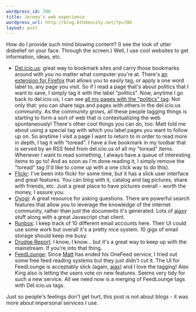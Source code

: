 ```yaml
--- 
wordpress_id: 396
title: Jeremy's web experience
wordpress_url: http://blog.6thdensity.net/?p=396
layout: post
---
```

How do I provide such mind blowing content? (I see the look of utter disbelief on your face.  Through the screen.)  Well, I use cool websites to get information, ideas, etc.
<ul>
	<li><a href="http://del.icio.us">Del.icio.us</a>: great way to bookmark sites and carry those bookmarks around with you no matter what computer you're at.  There's <a href="http://del.icio.us/help/firefox/extension">an extension for Firefox</a> that allows you to easily tag, or apply a one word label to, any page you visit.  So if I read a page that's about politics that I want to save, I simply tag it with the label "politics".  Now, anytime I go back to del.icio.us, I can see <a href="http://del.icio.us/jeremy6d/politics">all my pages with the "politics" tag</a>.  Not only that: you can share tags and pages with others in the del.icio.us community.  As the community grows, all these people tagging things is starting to form a sort of web that is contextualizing the web spontaneously!
There's other cool things you can do, too:  Matt told me about using a special tag with which you label pages you want to follow up on.  So anytime I visit a page I want to return to in order to read more in depth, I tag it with "toread".  I have a live bookmark in my toolbar that is served by an RSS feed from del.icio.us of all my "toread" items.  Whenever I want to read something, I always have a queue of interesting items to go to!  And as soon as I'm done reading it, I simply remove the "toread" tag (I'd like to come up with a one click way to do this).</li>
	<li><a href="http://flickr.com">Flickr</a>:  I've been into flickr for some time, but it has a slick user interface and great features.  You can blog with it, catalog and tag pictures, share with friends, etc.  Just a great place to have pictures overall - worth the money, I assure you.</li>
	<li><a href="http://oyogi.com">Oyogi</a>: A great resource for asking questions.  There are powerful search features that allow you to leverage the knowledge of the internet community, rather than just the documents it's generated.  Lots of <a href="http://en.wikipedia.org/wiki/Ajax_%28programming%29">ajax</a>y stuff along with a great Javascript chat client.</li>
	<li><a href="http://runbox.com">Runbox</a>: I keep track of 10 different email accounts here.  Their UI could use some work but overall it's a pretty nice system.  10 gigs of email storage should keep me busy.</li>
	<li><a href="http://drudgereport.com">Drudge Report</a>: I know, I know... but it's a great way to keep up with the mainstream.  If you're into that thing.</li>
	<li><a href="http://feedlounge.com">FeedLounge</a>: Since <a href="http://mattwalters.net">Matt</a> has ended his OneFeed service, I tried out some free feed reading systems but they just didn't cut it.  The UI for FeedLounge is acceptably slick (again, <a href="http://en.wikipedia.org/wiki/Ajax_%28programming%29">ajax</a>) and I love the tagging!  Alex King also is letting the users vote on new features.  Seems very tidy for such a new service.  All we need now is a merging of FeedLounge tags with Del.icio.us tags.</li>
</ul>
</p>
<p>Just so people's feelings don't get hurt, this post is not about blogs - it was more about impersonal services I use.</p>
